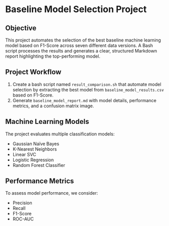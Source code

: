 # Baseline Model Selection Project

## Objective

This project automates the selection of the best baseline machine learning model based on F1-Score across seven different data versions. A Bash script processes the results and generates a clear, structured Markdown report highlighting the top-performing model.

## Project Workflow

1. Create a bash script named `result_comparison.sh` that automate model selection by extracting the best model from `baseline_model_results.csv` based on F1-Score.
2. Generate `baseline_model_report.md` with model details, performance metrics, and a confusion matrix image.

## Machine Learning Models

The project evaluates multiple classification models:

* Gaussian Naïve Bayes
* K-Nearest Neighbors
* Linear SVC
* Logistic Regression
* Random Forest Classifier

## Performance Metrics

To assess model performance, we consider:

* Precision
* Recall
* F1-Score
* ROC-AUC
